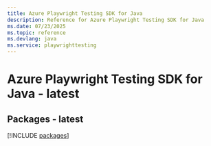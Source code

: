 ```yaml
---
title: Azure Playwright Testing SDK for Java
description: Reference for Azure Playwright Testing SDK for Java
ms.date: 07/23/2025
ms.topic: reference
ms.devlang: java
ms.service: playwrighttesting
---
```

# Azure Playwright Testing SDK for Java - latest
## Packages - latest
[!INCLUDE [packages](playwright-testing-index.md)]